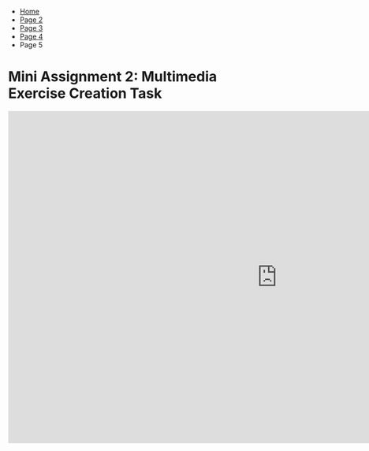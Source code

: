 <ul class="breadcrumb">
  <li><a href="index.html">Home</a></li>
  <li><a href="page2.html">Page 2</a></li>
  <li><a href="page3.html">Page 3</a></li>
   <li><a href="page4.html">Page 4</a></li>
  <li>Page 5</li>
</ul>





<body>
<h1>Mini Assignment 2: Multimedia Exercise Creation Task</h1>
  
  <iframe src="https://h5p.org/h5p/embed/154475" width="1090" height="674" frameborder="0" allowfullscreen="allowfullscreen"></iframe><script src="https://h5p.org/sites/all/modules/h5p/library/js/h5p-resizer.js" charset="UTF-8"></script>






